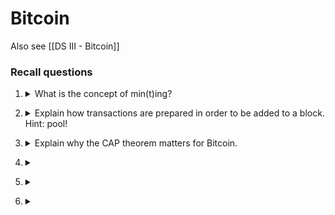 # Bitcoin

Also see [[DS III - Bitcoin]]

### Recall questions

1. <details markdown=1><summary markdown="span"> What is the concept of min(t)ing?  </summary>
    
    \
    One way function..must be ==tunable==.

</details>


2. <details markdown=1><summary markdown="span"> Explain how transactions are prepared in order to be added to a block. Hint: pool!  </summary>
    
    \
	Transaction --> Pool --> Publication
    

</details>


3. <details markdown=1><summary markdown="span"> Explain why the CAP theorem    matters for Bitcoin. </summary>
    
    \
    Bitcoin reaches eventual consistency.

</details>


4. <details markdown=1><summary markdown="span">  </summary>
    
    \
    

</details>


5. <details markdown=1><summary markdown="span">  </summary>
    
    \
    

</details>


6. <details markdown=1><summary markdown="span">  </summary>
    
    \
    

</details>